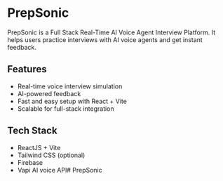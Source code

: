 # PrepSonic

PrepSonic is a Full Stack Real-Time AI Voice Agent Interview Platform. It helps users practice interviews with AI voice agents and get instant feedback.

## Features

- Real-time voice interview simulation  
- AI-powered feedback  
- Fast and easy setup with React + Vite  
- Scalable for full-stack integration  

## Tech Stack

- ReactJS + Vite  
- Tailwind CSS (optional)  
- Firebase
- Vapi AI voice API# PrepSonic
